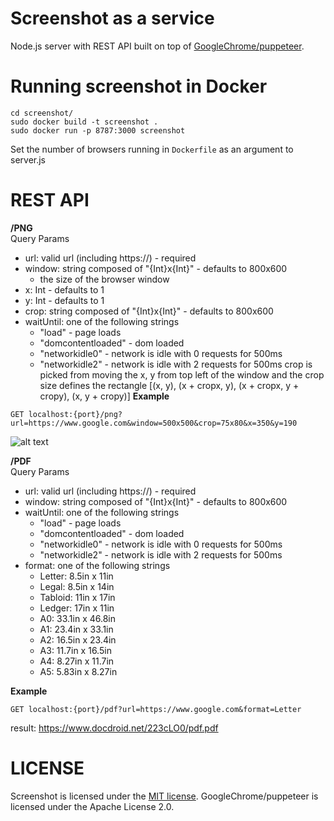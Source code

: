 # Screenshot as a service
Node.js server with REST API built on top of [GoogleChrome/puppeteer](https://github.com/GoogleChrome/puppeteer).

# Running screenshot in Docker
```
cd screenshot/
sudo docker build -t screenshot .
sudo docker run -p 8787:3000 screenshot
```
Set the number of browsers running in `Dockerfile` as an argument to server.js

# REST API
**/PNG** \
Query Params
- url: valid url (including https://) - required
- window: string composed of "{Int}x{Int}" - defaults to 800x600
  - the size of the browser window
- x: Int - defaults to 1 
- y: Int - defaults to 1
- crop: string composed of "{Int}x{Int}" - defaults to 800x600
- waitUntil: one of the following strings 
  - "load" - page loads
  - "domcontentloaded" - dom loaded 
  - "networkidle0" - network is idle with 0 requests for 500ms 
  - "networkidle2" - network is idle with 2 requests for 500ms
crop is picked from moving the x, y from top left of the window and the crop size defines the rectangle [(x, y), (x + cropx, y), (x + cropx, y + cropy), (x, y + cropy)]
**Example** 
```
GET localhost:{port}/png?url=https://www.google.com&window=500x500&crop=75x80&x=350&y=190
```
![alt text](https://i.imgur.com/i1SSbLM.png)

**/PDF** \
Query Params
- url: valid url (including https://) - required
- window: string composed of "{Int}x{Int}" - defaults to 800x600
- waitUntil: one of the following strings 
  - "load" - page loads
  - "domcontentloaded" - dom loaded 
  - "networkidle0" - network is idle with 0 requests for 500ms 
  - "networkidle2" - network is idle with 2 requests for 500ms
- format: one of the following strings
  - Letter: 8.5in x 11in
  - Legal: 8.5in x 14in
  - Tabloid: 11in x 17in
  - Ledger: 17in x 11in
  - A0: 33.1in x 46.8in
  - A1: 23.4in x 33.1in
  - A2: 16.5in x 23.4in
  - A3: 11.7in x 16.5in
  - A4: 8.27in x 11.7in
  - A5: 5.83in x 8.27in
  
**Example**
```
GET localhost:{port}/pdf?url=https://www.google.com&format=Letter
```
result: https://www.docdroid.net/223cLO0/pdf.pdf
# LICENSE

Screenshot is licensed under the [MIT license](./LICENSE).
GoogleChrome/puppeteer is licensed under the Apache License 2.0.
